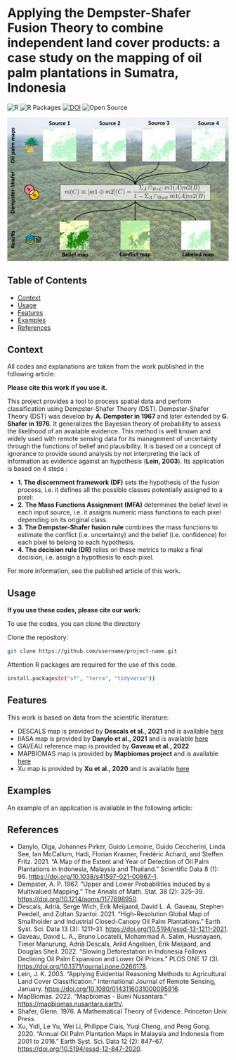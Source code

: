 # Applying the Dempster-Shafer Fusion Theory to combine independent land cover products: a case study on the mapping of oil palm plantations in Sumatra, Indonesia

![R](https://img.shields.io/badge/Language-R-blue)
![R Packages](https://img.shields.io/badge/Packages-sf%2C%20terra%2C%20pracma-blue?logo=r)
[![DOI](https://img.shields.io/badge/DOI-10.1109%2FACCESS.2023.10641360-blue)](https://ieeexplore.ieee.org/document/10641360)
![Open Source](https://img.shields.io/badge/Open--Source-Yes-brightgreen)

![Image is not available or viewable](./Images/Img_git.PNG)

## Table of Contents
- [Context](#Context)
- [Usage](#Usage)
- [Features](#Features)
- [Examples](#Examples)
- [References](#References)

## Context

All codes and explanations are taken from the work published in the following article: 

**Please cite this work if you use it.**

This project provides a tool to process spatial data and perform classification using Dempster-Shafer Theory (DST). 
Dempster-Shafer Theory (DST) was develop by **A. Dempster in 1967** and later extended by **G. Shafer in 1976**. It generalizes the Bayesian theory of probability to assess the likelihood of an available evidence. This method is well known and widely used with remote sensing data for its management of uncertainty through the functions of belief and plausibility. It is based on a concept of ignorance to provide sound analysis by not interpreting the lack of information as evidence against an hypothesis (**Lein, 2003**). Its application is based on 4 steps :

- **1. The discernment framework (DF)** sets the hypothesis of the fusion process, i.e. it defines all the possible classes potentially assigned to a pixel:
- **2. The Mass Functions Assignment (MFA)** determines the belief level in each input source, i.e. it assigns numeric mass functions to each pixel depending on its original class.
- **3. The Dempster-Shafer fusion rule** combines the mass functions to estimate the conflict (i.e. uncertainty) and the belief (i.e. confidence) for each pixel to belong to each hypothesis.
- **4. The decision rule (DR)** relies on these metrics to make a final decision, i.e. assign a hypothesis to each pixel.

For more information, see the published article of this work.

## Usage

**If you use these codes, please cite our work:**

To use the codes, you can clone the directory

Clone the repository:
   ```bash
   git clone https://github.com/username/project-name.git
```

Attention R packages are required for the use of this code. 

```bash 
install.packages(c("sf", "terra", "tidyverse"))
```

## Features
This work is based on data from the scientific literature: 

- DESCALS map is provided by **Descals et al., 2021** and is available [here](https://zenodo.org/records/4473715)
- IIASA map is provided by **Danylo et al., 2021** and is available [here](https://github.com/odanylo/oilpalmseasia)
- GAVEAU reference map is provided by **Gaveau et al., 2022** 
- MAPBIOMAS map is provided by **Mapbiomas project** and is available [here](https://mapbiomas.nusantara.earth/)
- Xu map is provided by **Xu et al., 2020** and is available [here](https://zenodo.org/records/3467071)

## Examples

An example of an application is available in the following article: 

## References
- Danylo, Olga, Johannes Pirker, Guido Lemoine, Guido Ceccherini, Linda See, Ian McCallum, Hadi, Florian Kraxner, Frédéric Achard, and Steffen Fritz. 2021. “A Map of the Extent and Year of Detection of Oil Palm Plantations in Indonesia, Malaysia and Thailand.” Scientific Data 8 (1): 96. https://doi.org/10.1038/s41597-021-00867-1.
- Dempster, A. P. 1967. “Upper and Lower Probabilities Induced by a Multivalued Mapping.” The Annals of Math. Stat. 38 (2): 325–39. https://doi.org/10.1214/aoms/1177698950.
- Descals, Adrià, Serge Wich, Erik Meijaard, David L. A. Gaveau, Stephen Peedell, and Zoltan Szantoi. 2021. “High-Resolution Global Map of Smallholder and Industrial Closed-Canopy Oil Palm Plantations.” Earth Syst. Sci. Data 13 (3): 1211–31. https://doi.org/10.5194/essd-13-1211-2021.
- Gaveau, David L. A., Bruno Locatelli, Mohammad A. Salim, Husnayaen, Timer Manurung, Adrià Descals, Arild Angelsen, Erik Meijaard, and Douglas Sheil. 2022. “Slowing Deforestation in Indonesia Follows Declining Oil Palm Expansion and Lower Oil Prices.” PLOS ONE 17 (3). https://doi.org/10.1371/journal.pone.0266178.
- Lein, J. K. 2003. “Applying Evidential Reasoning Methods to Agricultural Land Cover Classification.” International Journal of Remote Sensing, January. https://doi.org/10.1080/0143116031000095916.
- MapBiomas. 2022. “Mapbiomas - Bumi Nusantara.” https://mapbiomas.nusantara.earth/.
- Shafer, Glenn. 1976. A Mathematical Theory of Evidence. Princeton Univ. Press.
- Xu, Yidi, Le Yu, Wei Li, Philippe Ciais, Yuqi Cheng, and Peng Gong. 2020. “Annual Oil Palm Plantation Maps in Malaysia and Indonesia from 2001 to 2016.” Earth Syst. Sci. Data 12 (2): 847–67. https://doi.org/10.5194/essd-12-847-2020.

